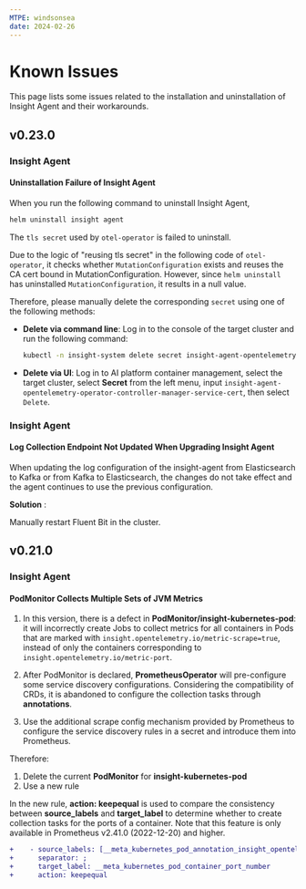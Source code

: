 ```yaml
---
MTPE: windsonsea
date: 2024-02-26
---
```


# Known Issues

This page lists some issues related to the installation and uninstallation of Insight Agent and their workarounds.

## v0.23.0

### Insight Agent

#### Uninstallation Failure of Insight Agent

When you run the following command to uninstall Insight Agent,

```sh
helm uninstall insight agent
```

The `tls secret` used by `otel-operator` is failed to uninstall.

Due to the logic of "reusing tls secret" in the following code of `otel-operator`,
it checks whether `MutationConfiguration` exists and reuses the CA cert bound in
MutationConfiguration. However, since `helm uninstall` has uninstalled `MutationConfiguration`,
it results in a null value.

Therefore, please manually delete the corresponding `secret` using one of the following methods:

- **Delete via command line**: Log in to the console of the target cluster and run the following command:

    ```sh
    kubectl -n insight-system delete secret insight-agent-opentelemetry-operator-controller-manager-service-cert
    ```

- **Delete via UI**: Log in to AI platform container management, select the target cluster, select **Secret**
  from the left menu, input `insight-agent-opentelemetry-operator-controller-manager-service-cert`,
  then select `Delete`.

### Insight Agent

#### Log Collection Endpoint Not Updated When Upgrading Insight Agent

When updating the log configuration of the insight-agent from Elasticsearch to Kafka or from Kafka
to Elasticsearch, the changes do not take effect and the agent continues to use the previous configuration.

**Solution** :

Manually restart Fluent Bit in the cluster.

## v0.21.0

### Insight Agent

#### PodMonitor Collects Multiple Sets of JVM Metrics

1. In this version, there is a defect in **PodMonitor/insight-kubernetes-pod**: it will incorrectly
   create Jobs to collect metrics for all containers in Pods that are marked with
   `insight.opentelemetry.io/metric-scrape=true`, instead of only the containers corresponding
   to `insight.opentelemetry.io/metric-port`.

2. After PodMonitor is declared, **PrometheusOperator** will pre-configure some service discovery configurations.
   Considering the compatibility of CRDs, it is abandoned to configure the collection tasks through **annotations**.

3. Use the additional scrape config mechanism provided by Prometheus to configure the service discovery rules
   in a secret and introduce them into Prometheus.

Therefore:

1. Delete the current **PodMonitor** for **insight-kubernetes-pod**
2. Use a new rule

In the new rule, **action: keepequal** is used to compare the consistency between **source_labels**
and **target_label** to determine whether to create collection tasks for the ports of a container.
Note that this feature is only available in Prometheus v2.41.0 (2022-12-20) and higher.

```diff
+    - source_labels: [__meta_kubernetes_pod_annotation_insight_opentelemetry_io_metric_port]
+      separator: ;
+      target_label: __meta_kubernetes_pod_container_port_number
+      action: keepequal
```
